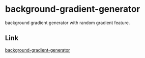 # background-gradient-generator
background gradient generator with random gradient feature.

## Link
[background-gradient-generator](https://echosonusharma.github.io/background-gradient-generator/)
